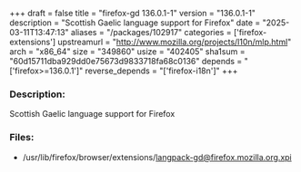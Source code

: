 +++
draft = false
title = "firefox-gd 136.0.1-1"
version = "136.0.1-1"
description = "Scottish Gaelic language support for Firefox"
date = "2025-03-11T13:47:13"
aliases = "/packages/102917"
categories = ['firefox-extensions']
upstreamurl = "http://www.mozilla.org/projects/l10n/mlp.html"
arch = "x86_64"
size = "349860"
usize = "402405"
sha1sum = "60d15711dba929dd0e75673d9833718fa68c0136"
depends = "['firefox>=136.0.1']"
reverse_depends = "['firefox-i18n']"
+++
### Description: 
Scottish Gaelic language support for Firefox

### Files: 
* /usr/lib/firefox/browser/extensions/langpack-gd@firefox.mozilla.org.xpi
